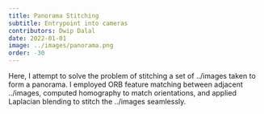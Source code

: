 ```yaml
---
title: Panorama Stitching
subtitle: Entrypoint into cameras
contributors: Dwip Dalal 
date: 2022-01-01
image: ../images/panorama.png
order: -30
---
```

Here, I attempt to solve the problem of stitching a set of ../images taken to form a panorama. I employed ORB feature matching between adjacent ../images, computed homography to match orientations, and applied Laplacian blending to stitch the ../images seamlessly.